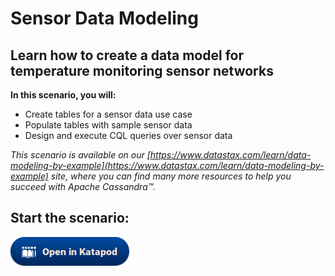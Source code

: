 # Sensor Data Modeling

## Learn how to create a data model for temperature monitoring sensor networks

**In this scenario, you will:**
* Create tables for a sensor data use case 
* Populate tables with sample sensor data
* Design and execute CQL queries over sensor data

_This scenario is available on our [https://www.datastax.com/learn/data-modeling-by-example](https://www.datastax.com/learn/data-modeling-by-example) site, where you can find many more resources to help you succeed with Apache Cassandra™._

## Start the scenario:

[![Open in KataPod](https://github.com/DataStax-Academy/katapod-shared-assets/blob/main/images/open-in-katapod.png)](https://gitpod.io/#https://github.com/DataStax-Academy/data-modeling-sensor-data/)

